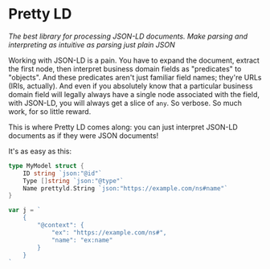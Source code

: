 # Pretty LD

_The best library for processing JSON-LD documents. Make parsing and interpreting as intuitive as parsing just plain JSON_

Working with JSON-LD is a pain. You have to expand the document, extract the first node, then interpret business domain fields as "predicates" to "objects". And these predicates aren't just familiar field names; they're URLs (IRIs, actually). And even if you absolutely know that a particular business domain field will legally always have a single node associated with the field, with JSON-LD, you will always get a slice of `any`. So verbose. So much work, for so little reward.

This is where Pretty LD comes along: you can just interpret JSON-LD documents as if they were JSON documents!

It's as easy as this:

```go
type MyModel struct {
	ID string `json:"@id"`
	Type []string `json:"@type"`
	Name prettyld.String `json:"https://example.com/ns#name"`
}

var j = `
	{
		"@context": {
			"ex": "https://example.com/ns#",
			"name": "ex:name"
		}
	}
`
```
